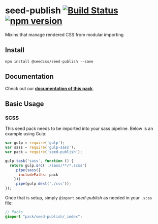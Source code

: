 # seed-publish [![Build Status](https://travis-ci.org/helpscout/seed-publish.svg?branch=master)](https://travis-ci.org/helpscout/seed-publish) [![npm version](https://badge.fury.io/js/%40seedcss%2Fseed-publish.svg)](https://badge.fury.io/js/%40seedcss%2Fseed-publish)

Mixins that manage rendered CSS from modular importing

## Install
```
npm install @seedcss/seed-publish --save
```

## Documentation

Check out our **[documentation of this pack](http://developer.helpscout.net/seed/packs/seed-publish/)**.


## Basic Usage

### SCSS
This seed pack needs to be imported into your sass pipeline. Below is an example using Gulp:


```javascript
var gulp = require('gulp');
var sass = require('gulp-sass');
var pack = require('seed-publish');

gulp.task('sass', function () {
  return gulp.src('./sass/**/*.scss')
    .pipe(sass({
      includePaths: pack
    }))
    .pipe(gulp.dest('./css'));
});
```

Once that is setup, simply `@import` *seed-publish* as needed in your `.scss` file:

```scss
// Packs
@import "pack/seed-publish/_index";
```
